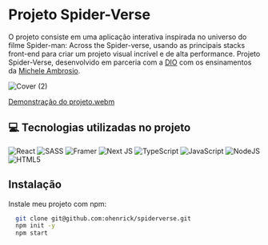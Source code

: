 # Projeto Spider-Verse

O projeto consiste em uma aplicação interativa inspirada no universo do filme Spider-man: Across the Spider-verse, usando as principais stacks front-end para criar um projeto visual incrível e de alta performance. Projeto Spider-Verse, desenvolvido em parceria com a [DIO](https://dio.me) com os ensinamentos da [Michele Ambrosio](https://github.com/micheleambrosio).

![Cover (2)](https://i.imgur.com/iOfBUHG.png)

[Demonstração do projeto.webm](https://github.com/micheleambrosio/dio-spiderverse/assets/55519539/6ea3a467-ca98-4b3d-aa16-855db8a5fdb0)

## 💻 Tecnologias utilizadas no projeto
![React](https://img.shields.io/badge/react-%2320232a.svg?style=for-the-badge&logo=react&logoColor=%2361DAFB) ![SASS](https://img.shields.io/badge/SASS-hotpink.svg?style=for-the-badge&logo=SASS&logoColor=white) ![Framer](https://img.shields.io/badge/Framer-black?style=for-the-badge&logo=framer&logoColor=blue) ![Next JS](https://img.shields.io/badge/Next-black?style=for-the-badge&logo=next.js&logoColor=white) ![TypeScript](https://img.shields.io/badge/typescript-%23007ACC.svg?style=for-the-badge&logo=typescript&logoColor=white) ![JavaScript](https://img.shields.io/badge/javascript-%23323330.svg?style=for-the-badge&logo=javascript&logoColor=%23F7DF1E) ![NodeJS](https://img.shields.io/badge/node.js-6DA55F?style=for-the-badge&logo=node.js&logoColor=white) ![HTML5](https://img.shields.io/badge/html5-%23E34F26.svg?style=for-the-badge&logo=html5&logoColor=white)


## Instalação

Instale meu projeto com npm:

```bash
  git clone git@github.com:ohenrick/spiderverse.git
  npm init -y
  npm start
```
